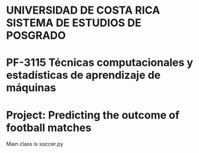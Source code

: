 # UNIVERSIDAD DE COSTA RICA SISTEMA DE ESTUDIOS DE POSGRADO
# PF-3115 Técnicas computacionales y estadísticas de aprendizaje de máquinas
# Project: Predicting the outcome of football matches

Main class is soccer.py
